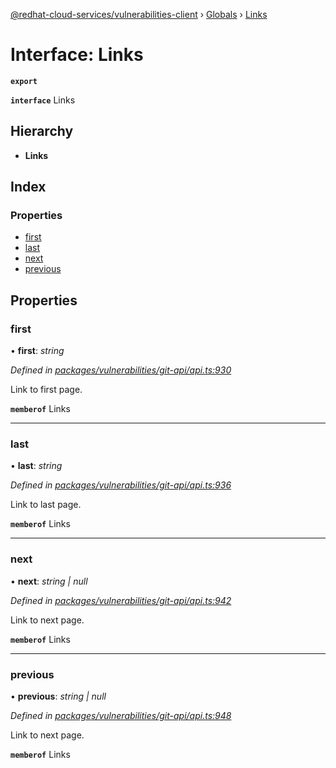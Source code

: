 [@redhat-cloud-services/vulnerabilities-client](../README.md) › [Globals](../globals.md) › [Links](links.md)

# Interface: Links

**`export`** 

**`interface`** Links

## Hierarchy

* **Links**

## Index

### Properties

* [first](links.md#first)
* [last](links.md#last)
* [next](links.md#next)
* [previous](links.md#previous)

## Properties

###  first

• **first**: *string*

*Defined in [packages/vulnerabilities/git-api/api.ts:930](https://github.com/RedHatInsights/javascript-clients/blob/master/packages/vulnerabilities/git-api/api.ts#L930)*

Link to first page.

**`memberof`** Links

___

###  last

• **last**: *string*

*Defined in [packages/vulnerabilities/git-api/api.ts:936](https://github.com/RedHatInsights/javascript-clients/blob/master/packages/vulnerabilities/git-api/api.ts#L936)*

Link to last page.

**`memberof`** Links

___

###  next

• **next**: *string | null*

*Defined in [packages/vulnerabilities/git-api/api.ts:942](https://github.com/RedHatInsights/javascript-clients/blob/master/packages/vulnerabilities/git-api/api.ts#L942)*

Link to next page.

**`memberof`** Links

___

###  previous

• **previous**: *string | null*

*Defined in [packages/vulnerabilities/git-api/api.ts:948](https://github.com/RedHatInsights/javascript-clients/blob/master/packages/vulnerabilities/git-api/api.ts#L948)*

Link to next page.

**`memberof`** Links
